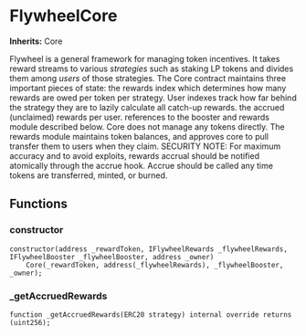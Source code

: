 # FlywheelCore

**Inherits:**
Core

Flywheel is a general framework for managing token incentives.
It takes reward streams to various *strategies* such as staking LP tokens and divides them among *users* of those strategies.
The Core contract maintains three important pieces of state:
the rewards index which determines how many rewards are owed per token per strategy. User indexes track how far behind the strategy they are to lazily calculate all catch-up rewards.
the accrued (unclaimed) rewards per user.
references to the booster and rewards module described below.
Core does not manage any tokens directly. The rewards module maintains token balances, and approves core to pull transfer them to users when they claim.
SECURITY NOTE: For maximum accuracy and to avoid exploits, rewards accrual should be notified atomically through the accrue hook.
Accrue should be called any time tokens are transferred, minted, or burned.


## Functions
### constructor


```solidity
constructor(address _rewardToken, IFlywheelRewards _flywheelRewards, IFlywheelBooster _flywheelBooster, address _owner)
    Core(_rewardToken, address(_flywheelRewards), _flywheelBooster, _owner);
```

### _getAccruedRewards


```solidity
function _getAccruedRewards(ERC20 strategy) internal override returns (uint256);
```

